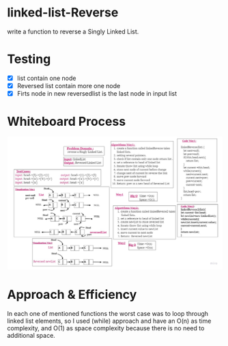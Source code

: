 
# linked-list-Reverse
 write a function to reverse a Singly Linked List.
# Testing
- [x] list contain one node 
- [x] Reversed list contain more one node
- [x] Firts node in new reversedlist is the last node in input list
# Whiteboard Process
![](./linked-list-Reversed.jpg)
# Approach & Efficiency
In each one of mentioned functions the worst case was to loop through linked list elements, so I used (while) approach and have an O(n) as time complexity, and O(1) as space complexity because there is no need to additional space.